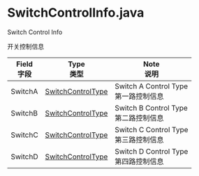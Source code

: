 # SwitchControlInfo.java

Switch Control Info

开关控制信息

| Field <br/> 字段 | Type <br/> 类型 | Note <br/> 说明 | 
| - | - | - |
| SwitchA | [SwitchControlType](SwitchControlType.md) | Switch A Control Type <br/> 第一路控制信息 |
| SwitchB | [SwitchControlType](SwitchControlType.md) | Switch B Control Type <br/> 第二路控制信息 |
| SwitchC | [SwitchControlType](SwitchControlType.md) | Switch C Control Type <br/> 第三路控制信息 |
| SwitchD | [SwitchControlType](SwitchControlType.md) | Switch D Control Type <br/> 第四路控制信息 |

